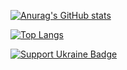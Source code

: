 [![Anurag's GitHub stats](https://github-readme-stats.vercel.app/api?username=lukelubbe&count_private=true&theme=dracula)](https://github.com/anuraghazra/github-readme-stats)

[![Top Langs](https://github-readme-stats.vercel.app/api/top-langs/?username=lukelubbe&theme=dracula&layout=compact)](https://github.com/anuraghazra/github-readme-stats)

[![Support Ukraine Badge](https://bit.ly/support-ukraine-now)](https://github.com/support-ukraine/support-ukraine)
